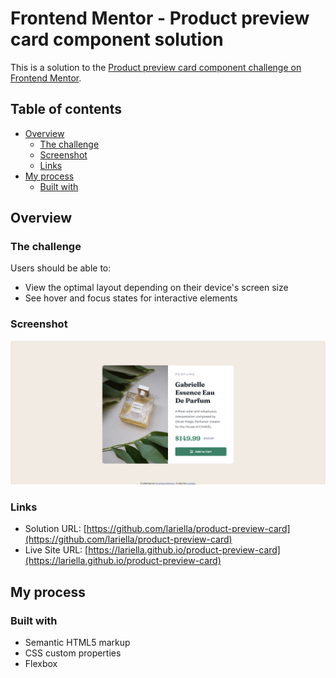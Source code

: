 # Frontend Mentor - Product preview card component solution

This is a solution to the [Product preview card component challenge on Frontend Mentor](https://www.frontendmentor.io/challenges/product-preview-card-component-GO7UmttRfa). 

## Table of contents

- [Overview](#overview)
  - [The challenge](#the-challenge)
  - [Screenshot](#screenshot)
  - [Links](#links)
- [My process](#my-process)
  - [Built with](#built-with)


## Overview

### The challenge

Users should be able to:

- View the optimal layout depending on their device's screen size
- See hover and focus states for interactive elements

### Screenshot

![](./product-preview-card.png)

### Links

- Solution URL: [https://github.com/lariella/product-preview-card](https://github.com/lariella/product-preview-card)
- Live Site URL: [https://lariella.github.io/product-preview-card](https://lariella.github.io/product-preview-card)

## My process

### Built with

- Semantic HTML5 markup
- CSS custom properties
- Flexbox

